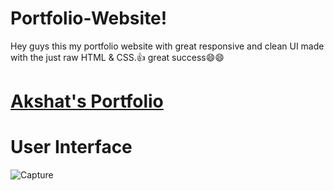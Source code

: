 # Portfolio-Website!
Hey guys this my portfolio website with great responsive and clean UI made with the just raw HTML & CSS.:thumbsup: great success:smile::smile:

# [Akshat's Portfolio](https://akshat-r.netlify.app/)
# User Interface 


![Capture](https://user-images.githubusercontent.com/86045021/186213490-bfd291fb-86f3-4301-9384-69dcddde55c1.JPG)

